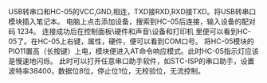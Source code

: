 USB转串口和HC-05的VCC,GND,相连，TXD接RXD,RXD接TXD。将USB转串口模块插入笔记本。
电脑上点击添加设备，搜索到HC-05后连接，输入设备的配对码 1234。
连接成功后在控制面板\硬件和声音\设备和打印机 里便可以看到HC-05了。在HC-05上右键，属性，硬件，便可以看到COM口号。
将HC-05模块的PIO11置高（长按键）上电，模块便进入AT命令响应模式。此时HC-05指示灯应该是慢速地闪烁。
此时可以打开任意串口助手软件，如STC-ISP的串口助手，设置波特率38400，数据位8位，停止位1位，无校验位，无流控制。
